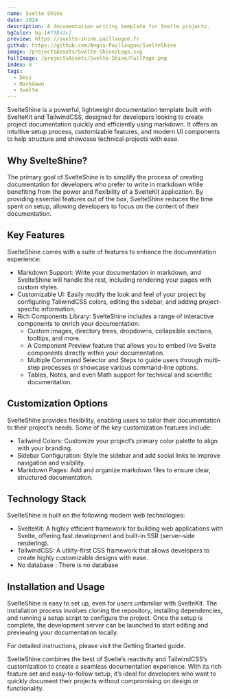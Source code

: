 ```yaml
---
name: Svelte Shine
date: 2024
description: A documentation writing template for Svelte projects.
bgColor: bg-[#f38d1c]
preview: https://svelte-shine.paillaugue.fr
github: https://github.com/Angus-Paillaugue/SvelteShine
image: /projectsAssets/Svelte-Shine/Logo.svg
fullImage: /projectsAssets/Svelte-Shine/FullPage.png
index: 0
tags:
  - Docs
  - Markdown
  - Svelte
---
```


SvelteShine is a powerful, lightweight documentation template built with SvelteKit and TailwindCSS, designed for developers looking to create project documentation quickly and efficiently using markdown. It offers an intuitive setup process, customizable features, and modern UI components to help structure and showcase technical projects with ease.


## Why SvelteShine?

The primary goal of SvelteShine is to simplify the process of creating documentation for developers who prefer to write in markdown while benefiting from the power and flexibility of a SvelteKit application. By providing essential features out of the box, SvelteShine reduces the time spent on setup, allowing developers to focus on the content of their documentation.


## Key Features

SvelteShine comes with a suite of features to enhance the documentation experience:

 - Markdown Support: Write your documentation in markdown, and SvelteShine will handle the rest, including rendering your pages with custom styles.
 - Customizable UI: Easily modify the look and feel of your project by configuring TailwindCSS colors, editing the sidebar, and adding project-specific information.
 - Rich Components Library: SvelteShine includes a range of interactive components to enrich your documentation:
   - Custom images, directory trees, dropdowns, collapsible sections, tooltips, and more.
   - A Component Preview feature that allows you to embed live Svelte components directly within your documentation.
   - Multiple Command Selector and Steps to guide users through multi-step processes or showcase various command-line options.
   - Tables, Notes, and even Math support for technical and scientific documentation.


## Customization Options

SvelteShine provides flexibility, enabling users to tailor their documentation to their project’s needs. Some of the key customization features include:
 - Tailwind Colors: Customize your project’s primary color palette to align with your branding.
 - Sidebar Configuration: Style the sidebar and add social links to improve navigation and visibility.
 - Markdown Pages: Add and organize markdown files to ensure clear, structured documentation.


## Technology Stack

SvelteShine is built on the following modern web technologies:
 - SvelteKit: A highly efficient framework for building web applications with Svelte, offering fast development and built-in SSR (server-side rendering).
 - TailwindCSS: A utility-first CSS framework that allows developers to create highly customizable designs with ease.
 - No database : There is no database 

## Installation and Usage

SvelteShine is easy to set up, even for users unfamiliar with SvelteKit. The installation process involves cloning the repository, installing dependencies, and running a setup script to configure the project. Once the setup is complete, the development server can be launched to start editing and previewing your documentation locally.

For detailed instructions, please visit the Getting Started guide.

SvelteShine combines the best of Svelte’s reactivity and TailwindCSS’s customization to create a seamless documentation experience. With its rich feature set and easy-to-follow setup, it’s ideal for developers who want to quickly document their projects without compromising on design or functionality.
